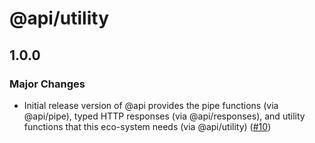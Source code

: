 # @api/utility

## 1.0.0

### Major Changes

- Initial release version of @api provides the pipe functions (via @api/pipe), typed HTTP responses (via @api/responses), and utility functions that this eco-system needs (via @api/utility) ([#10](https://github.com/Refzlund/api-monorepo/pull/10))
